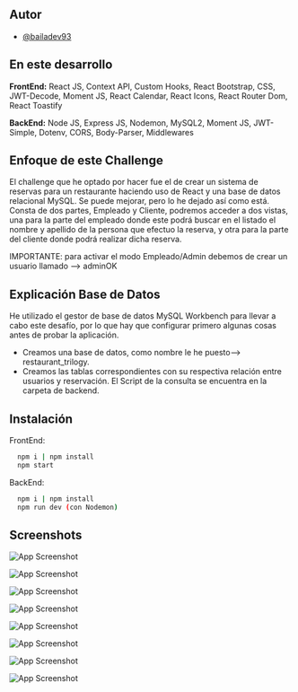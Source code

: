 
## Autor

- [@bailadev93](https://gist.github.com/bailadev93)


## En este desarrollo

**FrontEnd:** React JS, Context API, Custom Hooks, React Bootstrap, CSS, JWT-Decode, Moment JS, React Calendar, React Icons, React Router Dom, React Toastify

**BackEnd:** Node JS, Express JS, Nodemon, MySQL2, Moment JS, JWT-Simple, Dotenv, CORS, Body-Parser, Middlewares 
 ## Enfoque de este Challenge
El challenge que he optado por hacer fue el de crear un sistema de reservas para un restaurante haciendo uso de React y una base de datos relacional MySQL. Se puede mejorar, pero lo he dejado así como está. 
Consta de dos partes, Empleado y Cliente, podremos acceder a dos vistas, una para la parte del empleado donde este podrá buscar en el listado el nombre y apellido de la persona que efectuo la reserva, y otra para la parte del cliente donde podrá realizar dicha reserva.

IMPORTANTE: para activar el modo Empleado/Admin debemos de crear un usuario llamado --> adminOK

## Explicación Base de Datos

He utilizado el gestor de base de datos MySQL Workbench para llevar a cabo este desafío, por lo que hay que configurar primero algunas cosas antes de probar la aplicación. 

- Creamos una base de datos, como nombre le he puesto--> restaurant_trilogy.
- Creamos las tablas correspondientes con su respectiva relación entre usuarios y reservación. El Script de la consulta se encuentra en la carpeta de backend.





## Instalación

FrontEnd: 
```bash
  npm i | npm install
  npm start
```
BackEnd: 
```bash
  npm i | npm install
  npm run dev (con Nodemon)
```    



## Screenshots

![App Screenshot](https://res.cloudinary.com/djuw129p2/image/upload/v1690281298/1_fmtjnd.jpg)

![App Screenshot](https://res.cloudinary.com/djuw129p2/image/upload/v1690281298/2_kerrmu.jpg)


![App Screenshot](https://res.cloudinary.com/djuw129p2/image/upload/v1690281307/3_yoldzn.jpg)


![App Screenshot](https://res.cloudinary.com/djuw129p2/image/upload/v1690281272/4_jhw7j3.jpg)


![App Screenshot](https://res.cloudinary.com/djuw129p2/image/upload/v1690281272/5_yprggs.jpg)

![App Screenshot](https://res.cloudinary.com/djuw129p2/image/upload/v1690281299/7_buvpgz.jpg)

![App Screenshot](https://res.cloudinary.com/djuw129p2/image/upload/v1690281271/6_xyltsa.jpg)

![App Screenshot](https://res.cloudinary.com/djuw129p2/image/upload/v1690281307/8_rryvp0.jpg)
